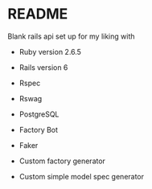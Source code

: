 # README

Blank rails api set up for my liking with
* Ruby version 2.6.5

* Rails version 6

* Rspec

* Rswag

* PostgreSQL

* Factory Bot

* Faker

* Custom factory generator

* Custom simple model spec generator
